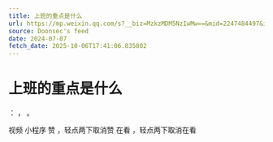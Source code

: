 ```yaml
---
title: 上班的重点是什么
url: https://mp.weixin.qq.com/s?__biz=MzkzMDM5NzIwMw==&mid=2247484497&idx=1&sn=620c1e9dcd00d86b5bcfd6fb2352664b
source: Doonsec's feed
date: 2024-07-07
fetch_date: 2025-10-06T17:41:06.835802
---
```


# 上班的重点是什么

：
，
。

视频
小程序
赞
，轻点两下取消赞
在看
，轻点两下取消在看